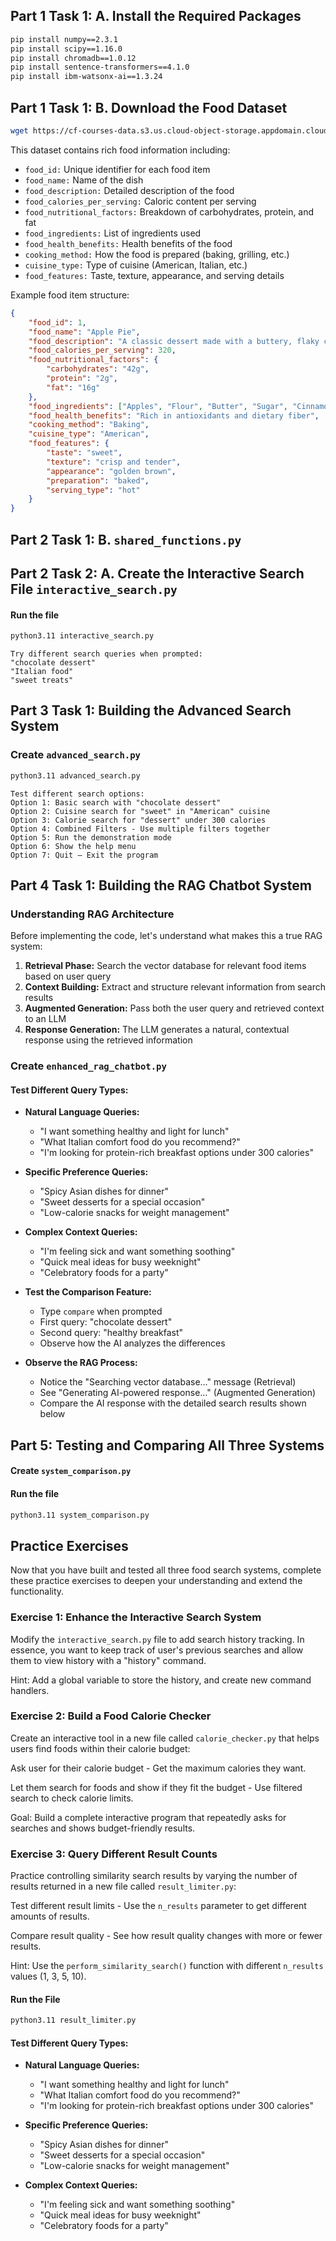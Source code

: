 ## Part 1 Task 1: A. Install the Required Packages

```bash
pip install numpy==2.3.1
pip install scipy==1.16.0
pip install chromadb==1.0.12
pip install sentence-transformers==4.1.0
pip install ibm-watsonx-ai==1.3.24
```

## Part 1 Task 1: B. Download the Food Dataset
```bash
wget https://cf-courses-data.s3.us.cloud-object-storage.appdomain.cloud/sN1PIR8qp1SJ6K7syv72qQ/FoodDataSet.json
```

This dataset contains rich food information including:

* `food_id:` Unique identifier for each food item
* `food_name:` Name of the dish
* `food_description:` Detailed description of the food
* `food_calories_per_serving:` Caloric content per serving
* `food_nutritional_factors:` Breakdown of carbohydrates, protein, and fat
* `food_ingredients:` List of ingredients used
* `food_health_benefits:` Health benefits of the food
* `cooking_method:` How the food is prepared (baking, grilling, etc.)
* `cuisine_type:` Type of cuisine (American, Italian, etc.)
* `food_features:` Taste, texture, appearance, and serving details

Example food item structure:

```json
{
    "food_id": 1,
    "food_name": "Apple Pie",
    "food_description": "A classic dessert made with a buttery, flaky crust filled with tender, spiced apples.",
    "food_calories_per_serving": 320,
    "food_nutritional_factors": {
        "carbohydrates": "42g",
        "protein": "2g", 
        "fat": "16g"
    },
    "food_ingredients": ["Apples", "Flour", "Butter", "Sugar", "Cinnamon", "Nutmeg"],
    "food_health_benefits": "Rich in antioxidants and dietary fiber",
    "cooking_method": "Baking",
    "cuisine_type": "American",
    "food_features": {
        "taste": "sweet",
        "texture": "crisp and tender",
        "appearance": "golden brown",
        "preparation": "baked",
        "serving_type": "hot"
    }
}

```

## Part 2 Task 1: B. `shared_functions.py`

## Part 2 Task 2: A. Create the Interactive Search File `interactive_search.py`

#### Run the file
```bash
python3.11 interactive_search.py
```

```text
Try different search queries when prompted:
"chocolate dessert"
"Italian food"
"sweet treats"
```

## Part 3 Task 1: Building the Advanced Search System

### Create `advanced_search.py`

```bash
python3.11 advanced_search.py
```

```text
Test different search options:
Option 1: Basic search with "chocolate dessert"
Option 2: Cuisine search for "sweet" in "American" cuisine
Option 3: Calorie search for "dessert" under 300 calories
Option 4: Combined Filters - Use multiple filters together
Option 5: Run the demonstration mode
Option 6: Show the help menu
Option 7: Quit – Exit the program
```

## Part 4 Task 1: Building the RAG Chatbot System

### Understanding RAG Architecture
Before implementing the code, let's understand what makes this a true RAG system:

1. **Retrieval Phase:** Search the vector database for relevant food items based on user query
2. **Context Building:** Extract and structure relevant information from search results
3. **Augmented Generation:** Pass both the user query and retrieved context to an LLM
4. **Response Generation:** The LLM generates a natural, contextual response using the retrieved information

### Create `enhanced_rag_chatbot.py`

#### Test Different Query Types:

* **Natural Language Queries:**

    * "I want something healthy and light for lunch"
    * "What Italian comfort food do you recommend?"
    * "I'm looking for protein-rich breakfast options under 300 calories"

* **Specific Preference Queries:**

    * "Spicy Asian dishes for dinner"
    * "Sweet desserts for a special occasion"
    * "Low-calorie snacks for weight management"

* **Complex Context Queries:**

    * "I'm feeling sick and want something soothing"
    * "Quick meal ideas for busy weeknight"
    * "Celebratory foods for a party"
    
* **Test the Comparison Feature:**
    * Type `compare` when prompted
    * First query: "chocolate dessert"
    * Second query: "healthy breakfast"
    * Observe how the AI analyzes the differences

* **Observe the RAG Process:**
    * Notice the "Searching vector database…" message (Retrieval)
    * See "Generating AI-powered response…" (Augmented Generation)
    * Compare the AI response with the detailed search results shown below


## Part 5: Testing and Comparing All Three Systems

#### Create `system_comparison.py`

#### Run the file
```bash
python3.11 system_comparison.py
```

## Practice Exercises
Now that you have built and tested all three food search systems, complete these practice exercises to deepen your understanding and extend the functionality.

### Exercise 1: Enhance the Interactive Search System
Modify the `interactive_search.py` file to add search history tracking. In essence, you want to keep track of user's previous searches and allow them to view history with a "history" command.

Hint: Add a global variable to store the history, and create new command handlers.

### Exercise 2: Build a Food Calorie Checker
Create an interactive tool in a new file called `calorie_checker.py` that helps users find foods within their calorie budget:

Ask user for their calorie budget - Get the maximum calories they want.

Let them search for foods and show if they fit the budget - Use filtered search to check calorie limits.

Goal: Build a complete interactive program that repeatedly asks for searches and shows budget-friendly results.

### Exercise 3: Query Different Result Counts
Practice controlling similarity search results by varying the number of results returned in a new file called `result_limiter.py`:

Test different result limits - Use the `n_results` parameter to get different amounts of results.

Compare result quality - See how result quality changes with more or fewer results.

Hint: Use the `perform_similarity_search()` function with different `n_results` values (1, 3, 5, 10).

#### Run the File
```bash
python3.11 result_limiter.py
```

#### Test Different Query Types:

* **Natural Language Queries:**

    * "I want something healthy and light for lunch"
    * "What Italian comfort food do you recommend?"
    * "I'm looking for protein-rich breakfast options under 300 calories"

* **Specific Preference Queries:**

    * "Spicy Asian dishes for dinner"
    * "Sweet desserts for a special occasion"
    * "Low-calorie snacks for weight management"

* **Complex Context Queries:**

    * "I'm feeling sick and want something soothing"
    * "Quick meal ideas for busy weeknight"
    * "Celebratory foods for a party"